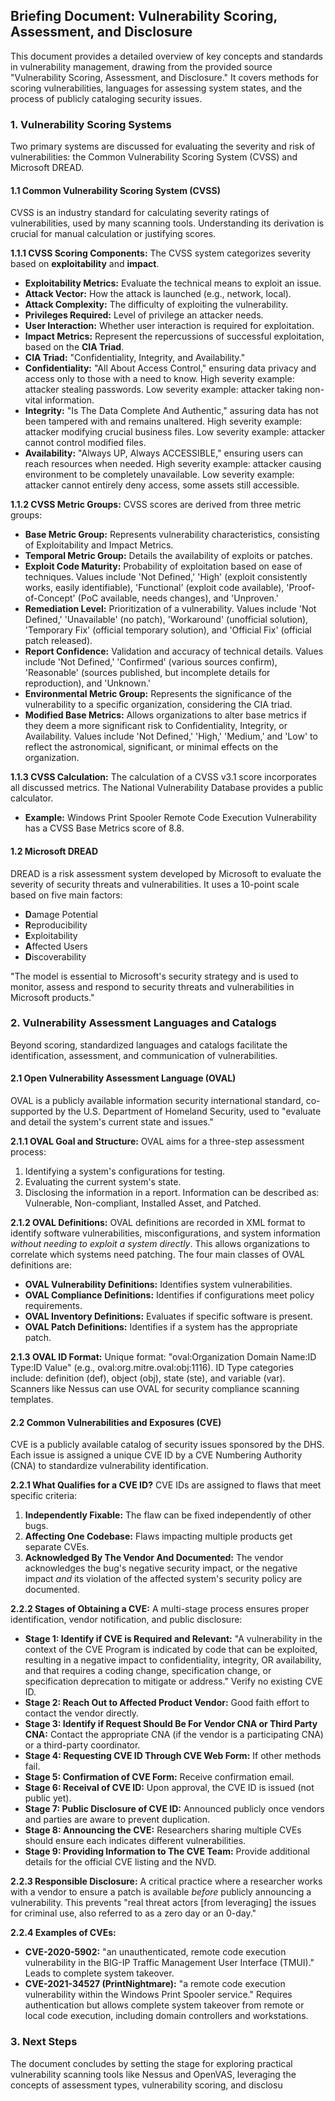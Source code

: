 ## Briefing Document: Vulnerability Scoring, Assessment, and Disclosure

This document provides a detailed overview of key concepts and standards in vulnerability management, drawing from the provided source "Vulnerability Scoring, Assessment, and Disclosure." It covers methods for scoring vulnerabilities, languages for assessing system states, and the process of publicly cataloging security issues.

### 1. Vulnerability Scoring Systems

Two primary systems are discussed for evaluating the severity and risk of vulnerabilities: the Common Vulnerability Scoring System (CVSS) and Microsoft DREAD.

#### 1.1 Common Vulnerability Scoring System (CVSS)

CVSS is an industry standard for calculating severity ratings of vulnerabilities, used by many scanning tools. Understanding its derivation is crucial for manual calculation or justifying scores.

**1.1.1 CVSS Scoring Components:** The CVSS system categorizes severity based on **exploitability** and **impact**.

- **Exploitability Metrics:** Evaluate the technical means to exploit an issue.
- **Attack Vector:** How the attack is launched (e.g., network, local).
- **Attack Complexity:** The difficulty of exploiting the vulnerability.
- **Privileges Required:** Level of privilege an attacker needs.
- **User Interaction:** Whether user interaction is required for exploitation.
- **Impact Metrics:** Represent the repercussions of successful exploitation, based on the **CIA Triad**.
- **CIA Triad:** "Confidentiality, Integrity, and Availability."
- **Confidentiality:** "All About Access Control," ensuring data privacy and access only to those with a need to know. High severity example: attacker stealing passwords. Low severity example: attacker taking non-vital information.
- **Integrity:** "Is The Data Complete And Authentic," assuring data has not been tampered with and remains unaltered. High severity example: attacker modifying crucial business files. Low severity example: attacker cannot control modified files.
- **Availability:** "Always UP, Always ACCESSIBLE," ensuring users can reach resources when needed. High severity example: attacker causing environment to be completely unavailable. Low severity example: attacker cannot entirely deny access, some assets still accessible.

**1.1.2 CVSS Metric Groups:** CVSS scores are derived from three metric groups:

- **Base Metric Group:** Represents vulnerability characteristics, consisting of Exploitability and Impact Metrics.
- **Temporal Metric Group:** Details the availability of exploits or patches.
- **Exploit Code Maturity:** Probability of exploitation based on ease of techniques. Values include 'Not Defined,' 'High' (exploit consistently works, easily identifiable), 'Functional' (exploit code available), 'Proof-of-Concept' (PoC available, needs changes), and 'Unproven.'
- **Remediation Level:** Prioritization of a vulnerability. Values include 'Not Defined,' 'Unavailable' (no patch), 'Workaround' (unofficial solution), 'Temporary Fix' (official temporary solution), and 'Official Fix' (official patch released).
- **Report Confidence:** Validation and accuracy of technical details. Values include 'Not Defined,' 'Confirmed' (various sources confirm), 'Reasonable' (sources published, but incomplete details for reproduction), and 'Unknown.'
- **Environmental Metric Group:** Represents the significance of the vulnerability to a specific organization, considering the CIA triad.
- **Modified Base Metrics:** Allows organizations to alter base metrics if they deem a more significant risk to Confidentiality, Integrity, or Availability. Values include 'Not Defined,' 'High,' 'Medium,' and 'Low' to reflect the astronomical, significant, or minimal effects on the organization.

**1.1.3 CVSS Calculation:** The calculation of a CVSS v3.1 score incorporates all discussed metrics. The National Vulnerability Database provides a public calculator.

- **Example:** Windows Print Spooler Remote Code Execution Vulnerability has a CVSS Base Metrics score of 8.8.

#### 1.2 Microsoft DREAD

DREAD is a risk assessment system developed by Microsoft to evaluate the severity of security threats and vulnerabilities. It uses a 10-point scale based on five main factors:

- **D**amage Potential
- **R**eproducibility
- **E**xploitability
- **A**ffected Users
- **D**iscoverability

"The model is essential to Microsoft's security strategy and is used to monitor, assess and respond to security threats and vulnerabilities in Microsoft products."

### 2. Vulnerability Assessment Languages and Catalogs

Beyond scoring, standardized languages and catalogs facilitate the identification, assessment, and communication of vulnerabilities.

#### 2.1 Open Vulnerability Assessment Language (OVAL)

OVAL is a publicly available information security international standard, co-supported by the U.S. Department of Homeland Security, used to "evaluate and detail the system's current state and issues."

**2.1.1 OVAL Goal and Structure:** OVAL aims for a three-step assessment process:

1. Identifying a system's configurations for testing.
2. Evaluating the current system's state.
3. Disclosing the information in a report. Information can be described as: Vulnerable, Non-compliant, Installed Asset, and Patched.

**2.1.2 OVAL Definitions:** OVAL definitions are recorded in XML format to identify software vulnerabilities, misconfigurations, and system information _without needing to exploit a system directly_. This allows organizations to correlate which systems need patching. The four main classes of OVAL definitions are:

- **OVAL Vulnerability Definitions:** Identifies system vulnerabilities.
- **OVAL Compliance Definitions:** Identifies if configurations meet policy requirements.
- **OVAL Inventory Definitions:** Evaluates if specific software is present.
- **OVAL Patch Definitions:** Identifies if a system has the appropriate patch.

**2.1.3 OVAL ID Format:** Unique format: "oval:Organization Domain Name:ID Type:ID Value" (e.g., oval:org.mitre.oval:obj:1116). ID Type categories include: definition (def), object (obj), state (ste), and variable (var). Scanners like Nessus can use OVAL for security compliance scanning templates.

#### 2.2 Common Vulnerabilities and Exposures (CVE)

CVE is a publicly available catalog of security issues sponsored by the DHS. Each issue is assigned a unique CVE ID by a CVE Numbering Authority (CNA) to standardize vulnerability identification.

**2.2.1 What Qualifies for a CVE ID?** CVE IDs are assigned to flaws that meet specific criteria:

1. **Independently Fixable:** The flaw can be fixed independently of other bugs.
2. **Affecting One Codebase:** Flaws impacting multiple products get separate CVEs.
3. **Acknowledged By The Vendor And Documented:** The vendor acknowledges the bug's negative security impact, or the negative impact _and_ its violation of the affected system's security policy are documented.

**2.2.2 Stages of Obtaining a CVE:** A multi-stage process ensures proper identification, vendor notification, and public disclosure:

- **Stage 1: Identify if CVE is Required and Relevant:** "A vulnerability in the context of the CVE Program is indicated by code that can be exploited, resulting in a negative impact to confidentiality, integrity, OR availability, and that requires a coding change, specification change, or specification deprecation to mitigate or address." Verify no existing CVE ID.
- **Stage 2: Reach Out to Affected Product Vendor:** Good faith effort to contact the vendor directly.
- **Stage 3: Identify if Request Should Be For Vendor CNA or Third Party CNA:** Contact the appropriate CNA (if the vendor is a participating CNA) or a third-party coordinator.
- **Stage 4: Requesting CVE ID Through CVE Web Form:** If other methods fail.
- **Stage 5: Confirmation of CVE Form:** Receive confirmation email.
- **Stage 6: Receival of CVE ID:** Upon approval, the CVE ID is issued (not public yet).
- **Stage 7: Public Disclosure of CVE ID:** Announced publicly once vendors and parties are aware to prevent duplication.
- **Stage 8: Announcing the CVE:** Researchers sharing multiple CVEs should ensure each indicates different vulnerabilities.
- **Stage 9: Providing Information to The CVE Team:** Provide additional details for the official CVE listing and the NVD.

**2.2.3 Responsible Disclosure:** A critical practice where a researcher works with a vendor to ensure a patch is available _before_ publicly announcing a vulnerability. This prevents "real threat actors [from leveraging] the issues for criminal use, also referred to as a zero day or an 0-day."

**2.2.4 Examples of CVEs:**

- **CVE-2020-5902:** "an unauthenticated, remote code execution vulnerability in the BIG-IP Traffic Management User Interface (TMUI)." Leads to complete system takeover.
- **CVE-2021-34527 (PrintNightmare):** "a remote code execution vulnerability within the Windows Print Spooler service." Requires authentication but allows complete system takeover from remote or local code execution, including domain controllers and workstations.

### 3. Next Steps

The document concludes by setting the stage for exploring practical vulnerability scanning tools like Nessus and OpenVAS, leveraging the concepts of assessment types, vulnerability scoring, and disclosu